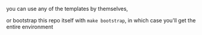 
 you can use any of the templates by themselves,

 or bootstrap this repo itself with `make bootstrap`,  in which case you'll get the entire environment
